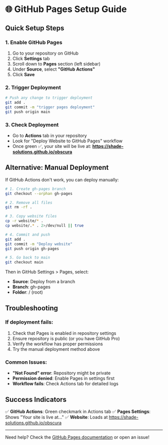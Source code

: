 # 🌐 GitHub Pages Setup Guide

## Quick Setup Steps

### 1. Enable GitHub Pages
1. Go to your repository on GitHub
2. Click **Settings** tab
3. Scroll down to **Pages** section (left sidebar)
4. Under **Source**, select **"GitHub Actions"**
5. Click **Save**

### 2. Trigger Deployment
```bash
# Push any change to trigger deployment
git add .
git commit -m "trigger pages deployment"
git push origin main
```

### 3. Check Deployment
- Go to **Actions** tab in your repository
- Look for "Deploy Website to GitHub Pages" workflow
- Once green ✅, your site will be live at:
  **https://shade-solutions.github.io/obscura**

## Alternative: Manual Deployment

If GitHub Actions don't work, you can deploy manually:

```bash
# 1. Create gh-pages branch
git checkout --orphan gh-pages

# 2. Remove all files
git rm -rf .

# 3. Copy website files
cp -r website/* .
cp website/.* . 2>/dev/null || true

# 4. Commit and push
git add .
git commit -m "Deploy website"
git push origin gh-pages

# 5. Go back to main
git checkout main
```

Then in GitHub Settings > Pages, select:
- **Source**: Deploy from a branch
- **Branch**: gh-pages
- **Folder**: / (root)

## Troubleshooting

### If deployment fails:
1. Check that Pages is enabled in repository settings
2. Ensure repository is public (or you have GitHub Pro)
3. Verify the workflow has proper permissions
4. Try the manual deployment method above

### Common Issues:
- **"Not Found" error**: Repository might be private
- **Permission denied**: Enable Pages in settings first
- **Workflow fails**: Check Actions tab for detailed logs

## Success Indicators

✅ **GitHub Actions**: Green checkmark in Actions tab
✅ **Pages Settings**: Shows "Your site is live at..."
✅ **Website**: Loads at https://shade-solutions.github.io/obscura

---

Need help? Check the [GitHub Pages documentation](https://docs.github.com/en/pages) or open an issue!